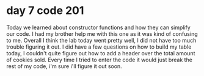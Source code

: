# day 7 code 201
Today we learned about constructor functions and how they can simplify our code. I had my brother help me with this one as it was kind of confusing to me. Overall I think the lab today went pretty well, I did not have too much trouble figuring it out. I did have a few questions on how to build my table today, I couldn't quite figure out how to add a header over the total amount of cookies sold. Every time I tried to enter the code it would just break the rest of my code, i'm sure i'll figure it out soon.
